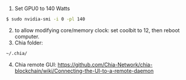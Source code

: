 1. Set GPU0 to 140 Watts
```bash
$ sudo nvidia-smi -i 0 -pl 140
```
2. to allow modifying core/memory clock: set coolbit to 12, then reboot computer.
3. Chia folder:
```bash
~/.chia/
```
4. Chia remote GUI: https://github.com/Chia-Network/chia-blockchain/wiki/Connecting-the-UI-to-a-remote-daemon
